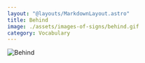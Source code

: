 ```yaml
---
layout: "@layouts/MarkdownLayout.astro"
title: Behind
image: ./assets/images-of-signs/behind.gif
category: Vocabulary
---
```


![Behind](@signs/behind.gif)

